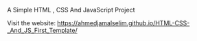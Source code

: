 A Simple HTML , CSS And JavaScript Project 

Visit the website: https://ahmedjamalselim.github.io/HTML-CSS-_And_JS_First_Template/
